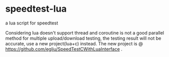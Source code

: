 # speedtest-lua
a lua script for speedtest

Considering lua doesn't support thread and coroutine is not a good parallel method for multiple upload/download testing, the testing result will not be accurate, use a new project(lua+c) instead. The new project is @ https://github.com/egliu/SpeedTestCWithLuaInterface .
